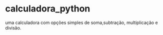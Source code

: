 # calculadora_python

uma calculadora com opções simples de soma,subtração, multiplicação e divisão.
